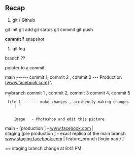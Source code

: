 ## Recap 

1. git / Github 

git init 
git add 
git status
git commit 
git push 


**commit ?** 
snapshot 

1. git log 


branch ?? 

pointer to a commit 


main ------  commit 1, commit 2 , commit 3  --- Production [www.facebook.com]
    \   
     \
     mybranch  commit 1 , commit 2, commit 3 
                commit 4, commit 5


     file 1  ------ make changes , accidently making changes
        |
        
     
        Image   - Photoshop and edit this picture 



main        - [production ]  - www.facebook.com
    |                           
    staging  [pre production ] - exact replica of the main branch www.staging.facebook.com
    |
    feature_branch [login page ]
   



== staging branch change at 8:41 PM






